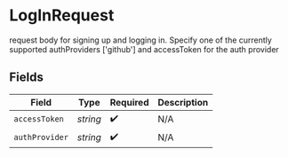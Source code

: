 # LogInRequest

request body for signing up and logging in. Specify one of the currently supported authProviders ['github'] and accessToken for the auth provider


## Fields

| Field              | Type               | Required           | Description        |
| ------------------ | ------------------ | ------------------ | ------------------ |
| `accessToken`      | *string*           | :heavy_check_mark: | N/A                |
| `authProvider`     | *string*           | :heavy_check_mark: | N/A                |